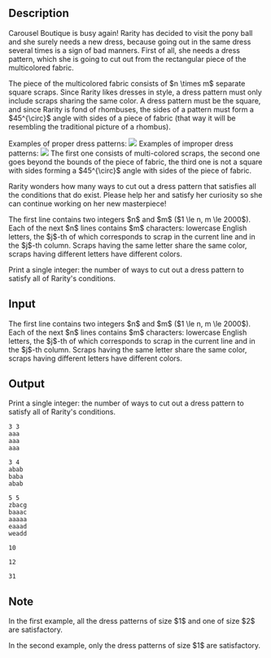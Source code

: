 ## Description

<div><p>Carousel Boutique is busy again! Rarity has decided to visit the pony ball and she surely needs a new dress, because going out in the same dress several times is a sign of bad manners. First of all, she needs a dress pattern, which she is going to cut out from the rectangular piece of the multicolored fabric.</p><p>The piece of the multicolored fabric consists of $n \times m$ separate square scraps. Since Rarity likes dresses in style, a dress pattern must only include scraps sharing the same color. A dress pattern must be the square, and since Rarity is fond of rhombuses, the sides of a pattern must form a $45^{\circ}$ angle with sides of a piece of fabric (that way it will be resembling the traditional picture of a rhombus).</p><p>Examples of proper dress patterns: <img class="tex-graphics" src="file://3X9DLM7l.png" style="max-width: 100.0%;max-height: 100.0%;"> Examples of improper dress patterns: <img class="tex-graphics" src="file://R8HQAmec.png" style="max-width: 100.0%;max-height: 100.0%;"> The first one consists of multi-colored scraps, the second one goes beyond the bounds of the piece of fabric, the third one is not a square with sides forming a $45^{\circ}$ angle with sides of the piece of fabric.</p><p>Rarity wonders how many ways to cut out a dress pattern that satisfies all the conditions that do exist. Please help her and satisfy her curiosity so she can continue working on her new masterpiece!</p></div><div class="input-specification"><p>The first line contains two integers $n$ and $m$ ($1 \le n, m \le 2000$). Each of the next $n$ lines contains $m$ characters: lowercase English letters, the $j$-th of which corresponds to scrap in the current line and in the $j$-th column. Scraps having the same letter share the same color, scraps having different letters have different colors.</p></div><div class="output-specification"><p>Print a single integer: the number of ways to cut out a dress pattern to satisfy all of Rarity's conditions.</p></div>

## Input

<p>The first line contains two integers $n$ and $m$ ($1 \le n, m \le 2000$). Each of the next $n$ lines contains $m$ characters: lowercase English letters, the $j$-th of which corresponds to scrap in the current line and in the $j$-th column. Scraps having the same letter share the same color, scraps having different letters have different colors.</p>

## Output

<p>Print a single integer: the number of ways to cut out a dress pattern to satisfy all of Rarity's conditions.</p>





```input1
3 3
aaa
aaa
aaa
```




```input2
3 4
abab
baba
abab
```




```input3
5 5
zbacg
baaac
aaaaa
eaaad
weadd
```




```output1
10
```




```output2
12
```




```output3
31
```



## Note

<p>In the first example, all the dress patterns of size $1$ and one of size $2$ are satisfactory.</p><p>In the second example, only the dress patterns of size $1$ are satisfactory.</p>
